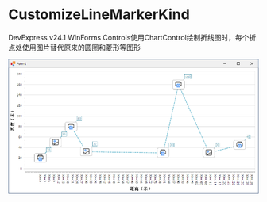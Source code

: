 # CustomizeLineMarkerKind

DevExpress v24.1 WinForms Controls使用ChartControl绘制折线图时，每个折点处使用图片替代原来的圆圈和菱形等图形

![](/Screenshot/Snipaste_2024-09-09_15-26-07.png)